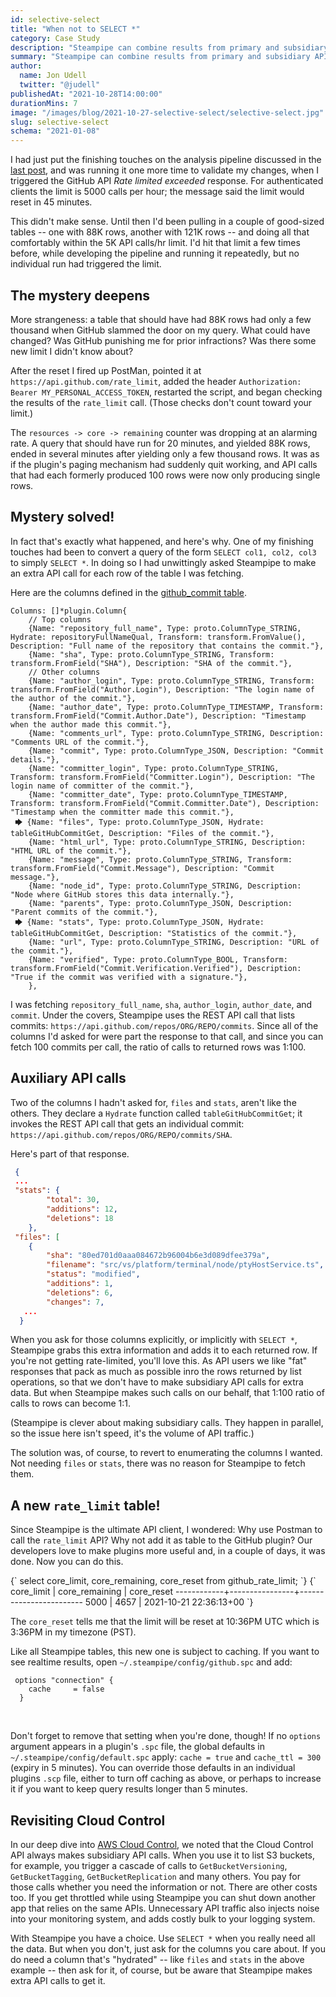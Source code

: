 ```yaml
---
id: selective-select
title: "When not to SELECT *"
category: Case Study
description: "Steampipe can combine results from primary and subsidiary API calls. But when you don't need the subsidiary results, don't spend the API calls to get them."
summary: "Steampipe can combine results from primary and subsidiary API calls. But when you don't need the subsidiary results, don't spend the API calls to get them."
author:
  name: Jon Udell
  twitter: "@judell"
publishedAt: "2021-10-28T14:00:00"
durationMins: 7
image: "/images/blog/2021-10-27-selective-select/selective-select.jpg"
slug: selective-select
schema: "2021-01-08"
---
```


I had just put the finishing touches on the analysis pipeline discussed in the [last post](https://steampipe.io/blog/vscode-analysis), and was running it one more time to validate my changes, when I triggered the GitHub API *Rate limited exceeded* response. For authenticated clients the limit is 5000 calls per hour; the message said the limit would reset in 45 minutes. 

This didn't make sense. Until then I'd been pulling in a couple of good-sized tables -- one with 88K rows, another with 121K rows -- and doing all that comfortably within the 5K API calls/hr limit. I'd hit that limit a few times before, while developing the pipeline and running it repeatedly, but no individual run had triggered the limit. 

## The mystery deepens

More strangeness: a table that should have had 88K rows had only a few thousand when GitHub slammed the door on my query. What could have changed? Was GitHub punishing me for prior infractions? Was there some new limit I didn't know about?

After the reset I fired up PostMan, pointed it at `https://api.github.com/rate_limit`, added the header `Authorization: Bearer MY_PERSONAL_ACCESS_TOKEN`, restarted the script, and began checking the results of the `rate_limit` call. (Those checks don't count toward your limit.)

The `resources -> core -> remaining` counter was dropping at an alarming rate. A query that should have run for 20 minutes, and yielded 88K rows, ended in several minutes after yielding only a few thousand rows. It was as if the plugin's paging mechanism had suddenly quit working, and API calls that had each formerly produced 100 rows were now only producing single rows.

## Mystery solved!

In fact that's exactly what happened, and here's why. One of my finishing touches had been to convert a query of the form `SELECT col1, col2, col3` to simply `SELECT *`. In doing so I had unwittingly asked Steampipe to make an extra API call for each row of the table I was fetching.

Here are the columns defined in the [github_commit table](https://github.com/turbot/steampipe-plugin-github/blob/main/github/table_github_commit.go). 

```golang
Columns: []*plugin.Column{
    // Top columns
    {Name: "repository_full_name", Type: proto.ColumnType_STRING, Hydrate: repositoryFullNameQual, Transform: transform.FromValue(), Description: "Full name of the repository that contains the commit."},
    {Name: "sha", Type: proto.ColumnType_STRING, Transform: transform.FromField("SHA"), Description: "SHA of the commit."},
    // Other columns
    {Name: "author_login", Type: proto.ColumnType_STRING, Transform: transform.FromField("Author.Login"), Description: "The login name of the author of the commit."},
    {Name: "author_date", Type: proto.ColumnType_TIMESTAMP, Transform: transform.FromField("Commit.Author.Date"), Description: "Timestamp when the author made this commit."},
    {Name: "comments_url", Type: proto.ColumnType_STRING, Description: "Comments URL of the commit."},
    {Name: "commit", Type: proto.ColumnType_JSON, Description: "Commit details."},
    {Name: "committer_login", Type: proto.ColumnType_STRING, Transform: transform.FromField("Committer.Login"), Description: "The login name of committer of the commit."},
    {Name: "committer_date", Type: proto.ColumnType_TIMESTAMP, Transform: transform.FromField("Commit.Committer.Date"), Description: "Timestamp when the committer made this commit."},
 🡆 {Name: "files", Type: proto.ColumnType_JSON, Hydrate: tableGitHubCommitGet, Description: "Files of the commit."},
    {Name: "html_url", Type: proto.ColumnType_STRING, Description: "HTML URL of the commit."},
    {Name: "message", Type: proto.ColumnType_STRING, Transform: transform.FromField("Commit.Message"), Description: "Commit message."},
    {Name: "node_id", Type: proto.ColumnType_STRING, Description: "Node where GitHub stores this data internally."},
    {Name: "parents", Type: proto.ColumnType_JSON, Description: "Parent commits of the commit."},
 🡆 {Name: "stats", Type: proto.ColumnType_JSON, Hydrate: tableGitHubCommitGet, Description: "Statistics of the commit."},
    {Name: "url", Type: proto.ColumnType_STRING, Description: "URL of the commit."},
    {Name: "verified", Type: proto.ColumnType_BOOL, Transform: transform.FromField("Commit.Verification.Verified"), Description: "True if the commit was verified with a signature."},
    },
```

I was fetching `repository_full_name`, `sha`, `author_login`, `author_date`, and `commit`. Under the covers, Steampipe uses the REST API call that lists commits: `https://api.github.com/repos/ORG/REPO/commits`. Since all of the columns I'd asked for were part the response to that call, and since you can fetch 100 commits per call, the ratio of calls to returned rows was 1:100.

## Auxiliary API calls

Two of the columns I hadn't asked for, `files` and `stats`, aren't like the others. They declare a `Hydrate` function called `tableGitHubCommitGet`; it invokes the REST API call that gets an individual commit: `https://api.github.com/repos/ORG/REPO/commits/SHA`.

Here's part of that response.
  
```json
 {
 ...
 "stats": {
        "total": 30,
        "additions": 12,
        "deletions": 18
    },
 "files": [
    {
        "sha": "80ed701d0aaa084672b96004b6e3d089dfee379a",
        "filename": "src/vs/platform/terminal/node/ptyHostService.ts",
        "status": "modified",
        "additions": 1,
        "deletions": 6,
        "changes": 7,
   ...
  }
```

When you ask for those columns explicitly, or implicitly with `SELECT *`, Steampipe grabs this extra information and adds it to each returned row. If you're not getting rate-limited, you'll love this. As API users we like "fat" responses that pack as much as possible inro the rows returned by list operations, so that we don't have to make subsidiary API calls for extra data. But when Steampipe makes such calls on our behalf, that 1:100 ratio of calls to rows can become 1:1.

(Steampipe is clever about making subsidiary calls. They happen in parallel, so the issue here isn't speed, it's the volume of API traffic.)

The solution was, of course, to revert to enumerating the columns I wanted. Not needing `files` or `stats`, there was no reason for Steampipe to fetch them.

## A new `rate_limit` table!

Since Steampipe is the ultimate API client, I wondered: Why use Postman to call the `rate_limit` API? Why not add it as table to the GitHub plugin? Our developers love to make plugins more useful and, in a couple of days, it was done. Now you can do this.


<Terminal>
  <TerminalCommand>
    {`
select 
  core_limit, 
  core_remaining, 
  core_reset 
from github_rate_limit;
    `}
  </TerminalCommand>
  <TerminalResult>
    {`
 core_limit | core_remaining |       core_reset
------------+----------------+------------------------
       5000 |           4657 | 2021-10-21 22:36:13+00
    `}
  </TerminalResult>
</Terminal>

<br/>

The `core_reset` tells me that the limit will be reset at 10:36PM UTC which is 3:36PM in my timezone (PST). 

Like all Steampipe tables, this new one is subject to caching. If you want to see realtime results, open `~/.steampipe/config/github.spc` and add:

```hcl
 options "connection" {
    cache     = false
  }
```

<br/>

Don't forget to remove that setting when you're done, though! If no `options` argument appears in a plugin's `.spc` file, the global defaults in `~/.steampipe/config/default.spc` apply: `cache = true` and `cache_ttl = 300` (expiry in 5 minutes). You can override those defaults in an individual plugins `.scp` file, either to turn off caching as above, or perhaps to increase it if you want to keep query results longer than 5 minutes.

## Revisiting Cloud Control

In our deep dive into [AWS Cloud Control](https://steampipe.io/blog/aws-cloud-control), we noted that the Cloud Control API always makes subsidiary API calls. When you use it to list S3 buckets, for example, you trigger a cascade of calls to `GetBucketVersioning`, `GetBucketTagging`, `GetBucketReplication` and many others. You pay for those calls whether you need the information or not. There are other costs too. If you get throttled while using Steampipe you can shut down another app that relies on the same APIs. Unnecessary API traffic also injects noise into your monitoring system, and adds costly bulk to your logging system.

With Steampipe you have a choice. Use `SELECT *` when you really need all the data. But when you don't, just ask for the columns you care about. If you do need a column that's "hydrated" -- like `files` and `stats` in the above example -- then ask for it, of course, but be aware that Steampipe makes extra API calls to get it.
